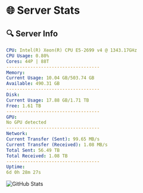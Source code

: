 # 🌐 Server Stats
## 🔍 Server Info
```yaml
CPU: Intel(R) Xeon(R) CPU E5-2699 v4 @ 1343.17GHz
CPU Usage: 0.80%
Cores: 44P | 88T
-----------------------------------
Memory:
Current Usage: 10.04 GB/503.74 GB
Available: 490.31 GB
-----------------------------------
Disk:
Current Usage: 17.88 GB/1.71 TB
Free: 1.61 TB
-----------------------------------
GPU:
No GPU detected
-----------------------------------
Network:
Current Transfer (Sent): 99.65 MB/s
Current Transfer (Received): 1.08 MB/s
Total Sent: 56.49 TB
Total Received: 1.08 TB
-----------------------------------
Uptime:
6d 0h 28m 27s
```
![GitHub Stats](https://img.shields.io/badge/Updated-2025-02-13_23:11:45-blue)